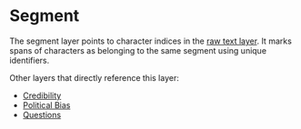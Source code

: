 # Segment
The segment layer points to character indices in the [raw text layer](raw_text.md). It marks spans of characters as belonging to the same segment using unique identifiers.

Other layers that directly reference this layer:
- [Credibility](credibility.md)
- [Political Bias](political_bias.md)
- [Questions](question.md)
